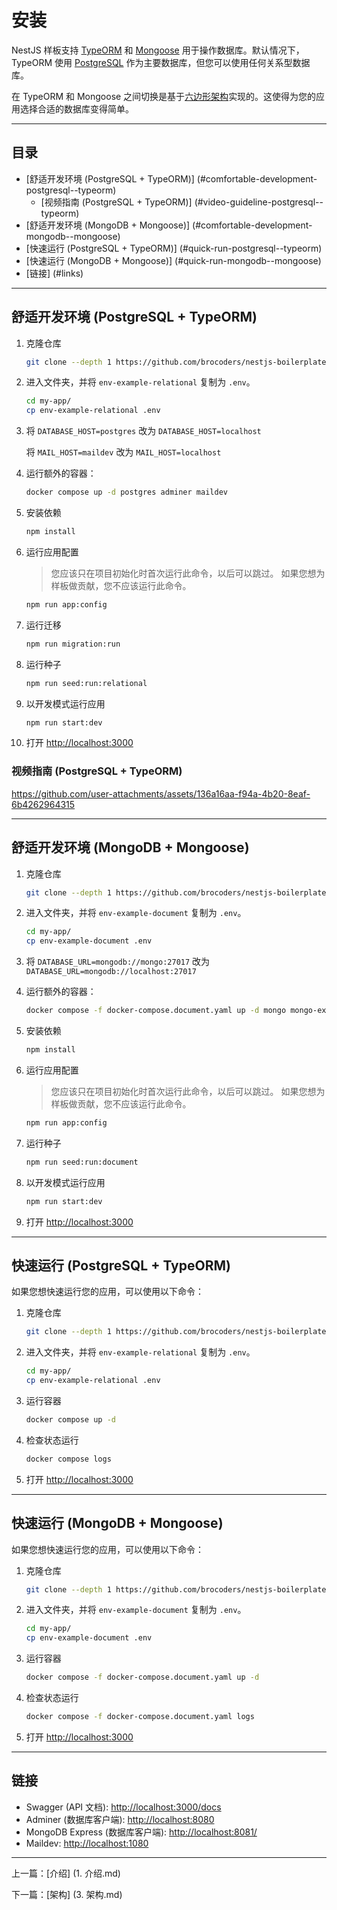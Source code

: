 # 安装

NestJS 样板支持 [TypeORM](https://www.npmjs.com/package/typeorm) 和 [Mongoose](https://www.npmjs.com/package/mongoose) 用于操作数据库。默认情况下，TypeORM 使用 [PostgreSQL](https://www.postgresql.org/) 作为主要数据库，但您可以使用任何关系型数据库。

在 TypeORM 和 Mongoose 之间切换是基于[六边形架构](architecture.md#hexagonal-architecture)实现的。这使得为您的应用选择合适的数据库变得简单。

---

## 目录 <!-- omit in toc -->

- [舒适开发环境 (PostgreSQL + TypeORM)] (#comfortable-development-postgresql--typeorm)
  - [视频指南 (PostgreSQL + TypeORM)] (#video-guideline-postgresql--typeorm)
- [舒适开发环境 (MongoDB + Mongoose)] (#comfortable-development-mongodb--mongoose)
- [快速运行 (PostgreSQL + TypeORM)] (#quick-run-postgresql--typeorm)
- [快速运行 (MongoDB + Mongoose)] (#quick-run-mongodb--mongoose)
- [链接] (#links)

---

## 舒适开发环境 (PostgreSQL + TypeORM)

1. 克隆仓库

   ```bash
   git clone --depth 1 https://github.com/brocoders/nestjs-boilerplate.git my-app
   ```

1. 进入文件夹，并将 `env-example-relational` 复制为 `.env`。

   ```bash
   cd my-app/
   cp env-example-relational .env
   ```

1. 将 `DATABASE_HOST=postgres` 改为 `DATABASE_HOST=localhost`

   将 `MAIL_HOST=maildev` 改为 `MAIL_HOST=localhost`

1. 运行额外的容器：

   ```bash
   docker compose up -d postgres adminer maildev
   ```

1. 安装依赖

   ```bash
   npm install
   ```

1. 运行应用配置

   > 您应该只在项目初始化时首次运行此命令，以后可以跳过。
   > 如果您想为样板做贡献，您不应该运行此命令。

   ```bash
   npm run app:config
   ```

1. 运行迁移

   ```bash
   npm run migration:run
   ```

1. 运行种子

   ```bash
   npm run seed:run:relational
   ```

1. 以开发模式运行应用

   ```bash
   npm run start:dev
   ```

1. 打开 <http://localhost:3000>

### 视频指南 (PostgreSQL + TypeORM)

<https://github.com/user-attachments/assets/136a16aa-f94a-4b20-8eaf-6b4262964315>

---

## 舒适开发环境 (MongoDB + Mongoose)

1. 克隆仓库

   ```bash
   git clone --depth 1 https://github.com/brocoders/nestjs-boilerplate.git my-app
   ```

1. 进入文件夹，并将 `env-example-document` 复制为 `.env`。

   ```bash
   cd my-app/
   cp env-example-document .env
   ```

1. 将 `DATABASE_URL=mongodb://mongo:27017` 改为 `DATABASE_URL=mongodb://localhost:27017`

1. 运行额外的容器：

   ```bash
   docker compose -f docker-compose.document.yaml up -d mongo mongo-express maildev
   ```

1. 安装依赖

   ```bash
   npm install
   ```

1. 运行应用配置

   > 您应该只在项目初始化时首次运行此命令，以后可以跳过。
   > 如果您想为样板做贡献，您不应该运行此命令。

   ```bash
   npm run app:config
   ```

1. 运行种子

   ```bash
   npm run seed:run:document
   ```

1. 以开发模式运行应用

   ```bash
   npm run start:dev
   ```

1. 打开 <http://localhost:3000>

---

## 快速运行 (PostgreSQL + TypeORM)

如果您想快速运行您的应用，可以使用以下命令：

1. 克隆仓库

   ```bash
   git clone --depth 1 https://github.com/brocoders/nestjs-boilerplate.git my-app
   ```

1. 进入文件夹，并将 `env-example-relational` 复制为 `.env`。

   ```bash
   cd my-app/
   cp env-example-relational .env
   ```

1. 运行容器

   ```bash
   docker compose up -d
   ```

1. 检查状态运行

   ```bash
   docker compose logs
   ```

1. 打开 <http://localhost:3000>

---

## 快速运行 (MongoDB + Mongoose)

如果您想快速运行您的应用，可以使用以下命令：

1. 克隆仓库

   ```bash
   git clone --depth 1 https://github.com/brocoders/nestjs-boilerplate.git my-app
   ```

1. 进入文件夹，并将 `env-example-document` 复制为 `.env`。

   ```bash
   cd my-app/
   cp env-example-document .env
   ```

1. 运行容器

   ```bash
   docker compose -f docker-compose.document.yaml up -d
   ```

1. 检查状态运行

   ```bash
   docker compose -f docker-compose.document.yaml logs
   ```

1. 打开 <http://localhost:3000>

---

## 链接

- Swagger (API 文档): <http://localhost:3000/docs>
- Adminer (数据库客户端): <http://localhost:8080>
- MongoDB Express (数据库客户端): <http://localhost:8081/>
- Maildev: <http://localhost:1080>

---

上一篇：[介绍] (1. 介绍.md)

下一篇：[架构] (3. 架构.md)
